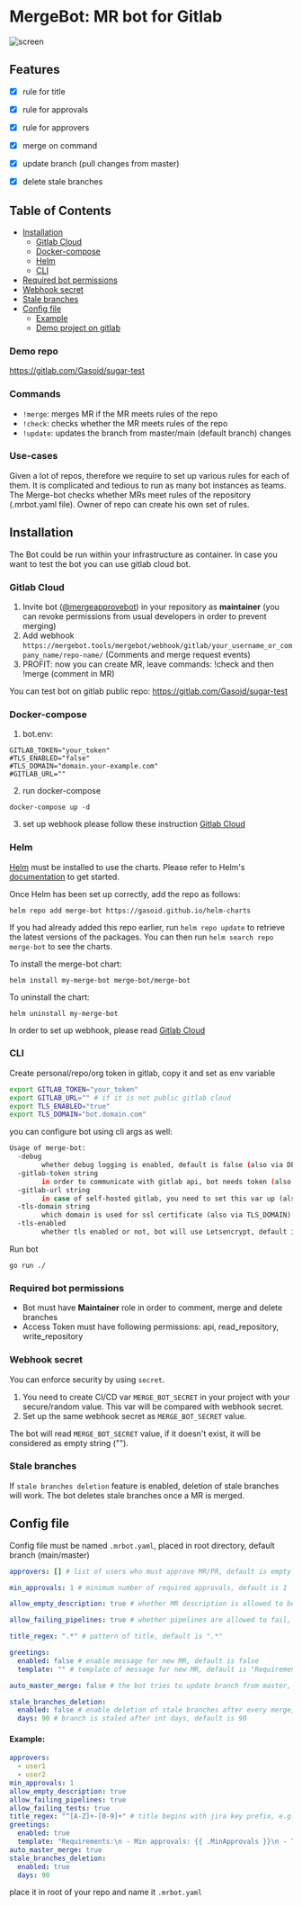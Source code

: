 # MergeBot: MR bot for Gitlab

![screen](screen.webp)

## Features
- [x] rule for title
- [x] rule for approvals
- [x] rule for approvers
- [x] merge on command
- [x] update branch (pull changes from master)
- [x] delete stale branches


## Table of Contents

- [Installation](#installation)
  - [Gitlab Cloud](#gitlab-cloud)
  - [Docker-compose](#Docker-compose)
  - [Helm](#helm)
  - [CLI](#cli)
- [Required bot permissions](#required-bot-permissions)
- [Webhook secret](#webhook-secret)
- [Stale branches](#stale-branches)
- [Config file](#config-file)
  - [Example](#example)
  - [Demo project on gitlab](https://gitlab.com/Gasoid/sugar-test)


### Demo repo

https://gitlab.com/Gasoid/sugar-test

### Commands
- `!merge`: merges MR if the MR meets rules of the repo
- `!check`: checks whether the MR meets rules of the repo
- `!update`: updates the branch from master/main (default branch) changes

### Use-cases
Given a lot of repos,  therefore we require to set up various rules for each of them. It is complicated and tedious to run as many bot instances as teams.
The Merge-bot checks whether MRs meet rules of the repository (.mrbot.yaml file). Owner of repo can create his own set of rules.

## Installation
The Bot could be run within your infrastructure as container.
In case you want to test the bot you can use gitlab cloud bot.


### Gitlab Cloud
1. Invite bot ([@mergeapprovebot](https://gitlab.com/mergeapprovebot)) in your repository as **maintainer** (you can revoke permissions from usual developers in order to prevent merging)
2. Add webhook `https://mergebot.tools/mergebot/webhook/gitlab/your_username_or_company_name/repo-name/` (Comments and merge request events)
3. PROFIT: now you can create MR, leave commands: !check and then !merge (comment in MR)

You can test bot on gitlab public repo: https://gitlab.com/Gasoid/sugar-test

### Docker-compose

1. bot.env:
```
GITLAB_TOKEN="your_token"
#TLS_ENABLED="false"
#TLS_DOMAIN="domain.your-example.com"
#GITLAB_URL=""
```

2. run docker-compose
```
docker-compose up -d
```

3. set up webhook please follow these instruction [Gitlab Cloud](#gitlab-cloud)

### Helm

[Helm](https://helm.sh) must be installed to use the charts.  Please refer to
Helm's [documentation](https://helm.sh/docs) to get started.

Once Helm has been set up correctly, add the repo as follows:

    helm repo add merge-bot https://gasoid.github.io/helm-charts

If you had already added this repo earlier, run `helm repo update` to retrieve
the latest versions of the packages.  You can then run `helm search repo merge-bot` to see the charts.

To install the merge-bot chart:

    helm install my-merge-bot merge-bot/merge-bot

To uninstall the chart:

    helm uninstall my-merge-bot

In order to set up webhook, please read [Gitlab Cloud](#gitlab-cloud)

### CLI

Create personal/repo/org token in gitlab, copy it and set as env variable
```bash
export GITLAB_TOKEN="your_token"
export GITLAB_URL="" # if it is not public gitlab cloud
export TLS_ENABLED="true"
export TLS_DOMAIN="bot.domain.com"
```

you can configure bot using cli args as well:
```bash
Usage of merge-bot:
  -debug
    	whether debug logging is enabled, default is false (also via DEBUG)
  -gitlab-token string
    	in order to communicate with gitlab api, bot needs token (also via GITLAB_TOKEN)
  -gitlab-url string
    	in case of self-hosted gitlab, you need to set this var up (also via GITLAB_URL)
  -tls-domain string
    	which domain is used for ssl certificate (also via TLS_DOMAIN)
  -tls-enabled
    	whether tls enabled or not, bot will use Letsencrypt, default is false (also via TLS_ENABLED)
```

Run bot
```
go run ./
```

### Required bot permissions
- Bot must have __Maintainer__ role in order to comment, merge and delete branches
- Access Token must have following permissions: api, read_repository, write_repository

### Webhook secret
You can enforce security by using `secret`.

1. You need to create CI/CD var `MERGE_BOT_SECRET` in your project with your secure/random value. This var will be compared with webhook secret.
2. Set up the same webhook secret as `MERGE_BOT_SECRET` value.

The bot will read `MERGE_BOT_SECRET` value, if it doesn't exist, it will be considered as empty string ("").

### Stale branches
If `stale branches deletion` feature is enabled, deletion of stale branches will work.
The bot deletes stale branches once a MR is merged.



## Config file

Config file must be named `.mrbot.yaml`, placed in root directory, default branch (main/master)

```yaml
approvers: [] # list of users who must approve MR/PR, default is empty ([])

min_approvals: 1 # minimum number of required approvals, default is 1

allow_empty_description: true # whether MR description is allowed to be empty or not, default is true

allow_failing_pipelines: true # whether pipelines are allowed to fail, default is true

title_regex: ".*" # pattern of title, default is ".*"

greetings:
  enabled: false # enable message for new MR, default is false
  template: "" # template of message for new MR, default is "Requirements:\n - Min approvals: {{ .MinApprovals }}\n - Title regex: {{ .TitleRegex }}\n\nOnce you've done, send **!merge** command and i will merge it!"

auto_master_merge: false # the bot tries to update branch from master, default is false

stale_branches_deletion:
  enabled: false # enable deletion of stale branches after every merge, default is false
  days: 90 # branch is staled after int days, default is 90
```

#### Example:

```yaml
approvers:
  - user1
  - user2
min_approvals: 1
allow_empty_description: true
allow_failing_pipelines: true
allow_failing_tests: true
title_regex: "^[A-Z]+-[0-9]+" # title begins with jira key prefix, e.g. SCO-123 My cool Title
greetings:
  enabled: true
  template: "Requirements:\n - Min approvals: {{ .MinApprovals }}\n - Title regex: {{ .TitleRegex }}\n\nOnce you've done, send **!merge** command and i will merge it!"
auto_master_merge: true
stale_branches_deletion:
  enabled: true
  days: 90
```

place it in root of your repo and name it `.mrbot.yaml`
